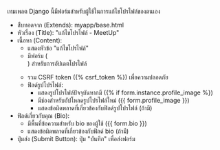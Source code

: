 เทมเพลต Django นี้มีฟอร์มสำหรับผู้ใช้ในการแก้ไขโปรไฟล์ของตนเอง

- สืบทอดจาก (Extends): myapp/base.html
- หัวเรื่อง (Title): "แก้ไขโปรไฟล์ - MeetUp"
- เนื้อหา (Content):
    - แสดงหัวข้อ "แก้ไขโปรไฟล์"
    - มีฟอร์ม (<form method="post" enctype="multipart/form-data">) สำหรับการอัปเดตโปรไฟล์
    - รวม CSRF token ({% csrf_token %}) เพื่อความปลอดภัย
    - ฟิลด์รูปโปรไฟล์:
        - แสดงรูปโปรไฟล์ปัจจุบันหากมี ({% if form.instance.profile_image %})
        - มีช่องสำหรับอัปโหลดรูปโปรไฟล์ใหม่ ({{ form.profile_image }})
        - แสดงข้อผิดพลาดที่เกี่ยวข้องกับฟิลด์รูปโปรไฟล์ (ถ้ามี)
- ฟิลด์เกี่ยวกับคุณ (Bio):
    - มีพื้นที่ข้อความสำหรับ bio ของผู้ใช้ ({{ form.bio }})
    - แสดงข้อผิดพลาดที่เกี่ยวข้องกับฟิลด์ bio (ถ้ามี)
- ปุ่มส่ง (Submit Button): ปุ่ม "บันทึก" เพื่อส่งฟอร์ม
